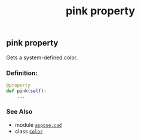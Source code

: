 ﻿---
title: pink property
second_title: Aspose.CAD for Python via .NET API References
description: 
type: docs
weight: 1310
url: /aspose.cad/color/pink/
is_root: false
---

## pink property


Gets a system-defined color.
### Definition:
```python
@property
def pink(self):
    ...
```

### See Also
* module [`aspose.cad`](../../)
* class [`Color`](/cad/python-net/aspose.cad/color)
